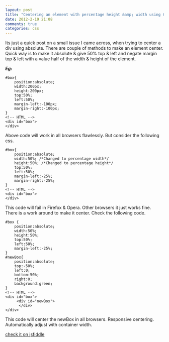```yaml
---
layout: post
title: "Centering an element with percentage height &amp; width using CSS [Experiment]"
date: 2012-2-19 21:08
comments: true
categories: css
---
```


Its just a quick post on a small issue I came across, when trying to center a div using absolute. There are couple of methods to make an element center. Quick way is to make it absolute & give 50% top & left and negate margin top & left with a value half of the width & height of the element.

***Eg:***

	#box{
	    position:absolute;
	    width:200px;
	    height:200px;
	    top:50%;
	    left:50%;
	    margin-left:-100px;
	    margin-right:-100px;
	}
	<!-- HTML -->
	<div id="box">
	</div>

Above code will work in all browsers flawlessly. But consider the following css.

<!-- more -->

	#box{
	    position:absolute;
	    width:50%; /*Changed to percentage width*/
	    height:50%; /*Changed to percentage height*/
	    top:50%;
	    left:50%;
	    margin-left:-25%;
	    margin-right:-25%;
	}
	<!-- HTML -->
	<div id="box">
	</div>

This code will fail in Firefox & Opera. Other browsers it just works fine. There is a work around to make it center. Check the following code.

	#box {
	    position:absolute;
	    width:50%;
	    height:50%;
	    top:50%;
	    left:50%;
	    margin-left:-25%;
	}
	#newBox{
	    position:absolute;
	    top:-50%;
	    left:0;
	    bottom:50%;
	    right:0;
	    background:green;
	}
	<!-- HTML -->
	<div id="box">
	     <div id="newBox">
	      </div>
	</div>

This code will center the newBox in all browsers. Responsive centering. Automatically adjust with container width.

[check it on jsfiddle](http://jsfiddle.net/cEDXx/12/)

